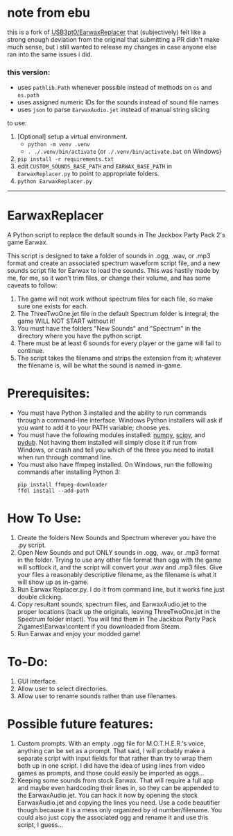 # note from ebu

this is a fork of [USB3pt0/EarwaxReplacer](https://github.com/USB3pt0/EarwaxReplacer) that (subjectively) felt like a strong enough deviation from the original that submitting a PR didn't make much sense, but i still wanted to release my changes in case anyone else ran into the same issues i did.

### this version:

- uses `pathlib.Path` whenever possible instead of methods on `os` and `os.path`
- uses assigned numeric IDs for the sounds instead of sound file names
- uses `json` to parse `EarwaxAudio.jet` instead of manual string slicing

to use:

1. \[Optional\] setup a virtual environment.
   - `python -m venv .venv`
   - `. ./.venv/bin/activate` (or `./.venv/bin/activate.bat` on Windows)
1. `pip install -r requirements.txt`
1. edit `CUSTOM_SOUNDS_BASE_PATH` and `EARWAX_BASE_PATH` in `EarwaxReplacer.py` to point to appropriate folders.
1. `python EarwaxReplacer.py`

---

# EarwaxReplacer

A Python script to replace the default sounds in The Jackbox Party Pack 2's game Earwax.

This script is designed to take a folder of sounds in .ogg, .wav, or .mp3 format and create an associated spectrum waveform script file, and a new sounds script file for Earwax to load the sounds.
This was hastily made by me, for me, so it won't trim files, or change their volume, and has some caveats to follow:

1. The game will not work without spectrum files for each file, so make sure one exists for each.
2. The ThreeTwoOne.jet file in the default Spectrum folder is integral; the game WILL NOT START without it!
3. You must have the folders "New Sounds" and "Spectrum" in the directory where you have the python script.
4. There must be at least 6 sounds for every player or the game will fail to continue.
5. The script takes the filename and strips the extension from it; whatever the filename is, will be what the sound is named in-game.

# Prerequisites:

- You must have Python 3 installed and the ability to run commands through a command-line interface. Windows Python installers will ask if you want to add it to your PATH variable; choose yes.
- You must have the following modules installed: [numpy](https://numpy.org/install/), [scipy](https://scipy.org/install/), and [pydub](https://pypi.org/project/pydub/).
  Not having them installed will simply close it if run from Windows, or crash and tell you which of the three you need to install when run through command line.
- You must also have ffmpeg installed. On Windows, run the following commands after installing Python 3:
  ```
  pip install ffmpeg-downloader
  ffdl install --add-path
  ```

# How To Use:

1. Create the folders New Sounds and Spectrum wherever you have the .py script.
2. Open New Sounds and put ONLY sounds in .ogg, .wav, or .mp3 format in the folder. Trying to use any other file format than ogg with the game will softlock it, and the script will convert your .wav and .mp3 files. Give your files a reasonably descriptive filename, as the filename is what it will show up as in-game.
3. Run Earwax Replacer.py. I do it from command line, but it works fine just double clicking.
4. Copy resultant sounds, spectrum files, and EarwaxAudio.jet to the proper locations (back up the originals, leaving ThreeTwoOne.jet in the Spectrum folder intact). You will find them in The Jackbox Party Pack 2\games\Earwax\content if you downloaded from Steam.
5. Run Earwax and enjoy your modded game!

# To-Do:

1. GUI interface.
2. Allow user to select directories.
3. Allow user to rename sounds rather than use filenames.

# Possible future features:

1. Custom prompts. With an empty .ogg file for M.O.T.H.E.R.'s voice, anything can be set as a prompt. That said, I will probably make a separate script with input fields for that rather than try to wrap them both up in one script. I did have the idea of using lines from video games as prompts, and those could easily be imported as oggs...
2. Keeping some sounds from stock Earwax. That will require a full app and maybe even hardcoding their lines in, so they can be appended to the EarwaxAudio.jet. You can hack it now by opening the stock EarwaxAudio.jet and copying the lines you need. Use a code beautifier though because it is a mess only organized by id number/filename. You could also just copy the associated ogg and rename it and use this script, I guess...
